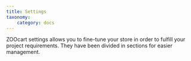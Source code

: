```yaml
---
title: Settings
taxonomy:
    category: docs
---
```


ZOOcart settings allows you to fine-tune your store in order to fulfill your project requirements. They have been divided in sections for easier management.
